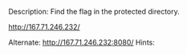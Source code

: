 Description:
Find the flag in the protected directory.

http://167.71.246.232/

Alternate: http://167.71.246.232:8080/
Hints:
